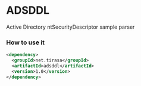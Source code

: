 # ADSDDL
Active Directory ntSecurityDescriptor sample parser

### How to use it

```xml
<dependency>
  <groupId>net.tirasa</groupId>
  <artifactId>adsddl</artifactId>
  <version>1.0</version>
</dependency>
```

